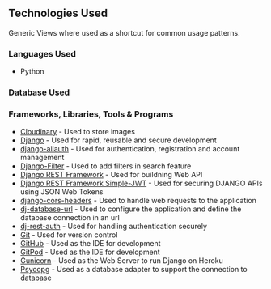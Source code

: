 ## Technologies Used

Generic Views where used as a shortcut for common usage patterns.

### Languages Used

- Python


### Database Used


### Frameworks, Libraries, Tools & Programs

- [Cloudinary](https://cloudinary.com/) - Used to store images
- [Django](https://www.djangoproject.com/) - Used for rapid, reusable and secure development
- [django-allauth](https://docs.allauth.org/) - Used for authentication, registration and account management
- [Django-Filter](https://django-filter.readthedocs.io/en/stable/) - Used to add filters in search feature
- [Django REST Framework](https://www.django-rest-framework.org/) - Used for buildning Web API
- [Django REST Framework Simple-JWT](https://django-rest-framework-simplejwt.readthedocs.io/) - Used for securing DJANGO APIs using JSON Web Tokens
- [django-cors-headers](https://pypi.org/project/django-cors-headers/) - Used to handle web requests to the application
- [dj-database-url](https://pypi.org/project/dj-database-url/) - Used to configure the application and define the database connection in an url
- [dj-rest-auth](https://dj-rest-auth.readthedocs.io/) - Used for handling authentication securely
- [Git](https://git-scm.com/) - Used for version control
- [GitHub](https://github.com/) - Used as the IDE for development
- [GitPod](https://www.gitpod.io/) - Used as the IDE for development
- [Gunicorn](https://docs.djangoproject.com/en/4.2/howto/deployment/wsgi/gunicorn/) - Used as the Web Server to run Django on Heroku
- [Psycopg](https://pypi.org/project/psycopg2/) - Used as a database adapter to support the connection to database